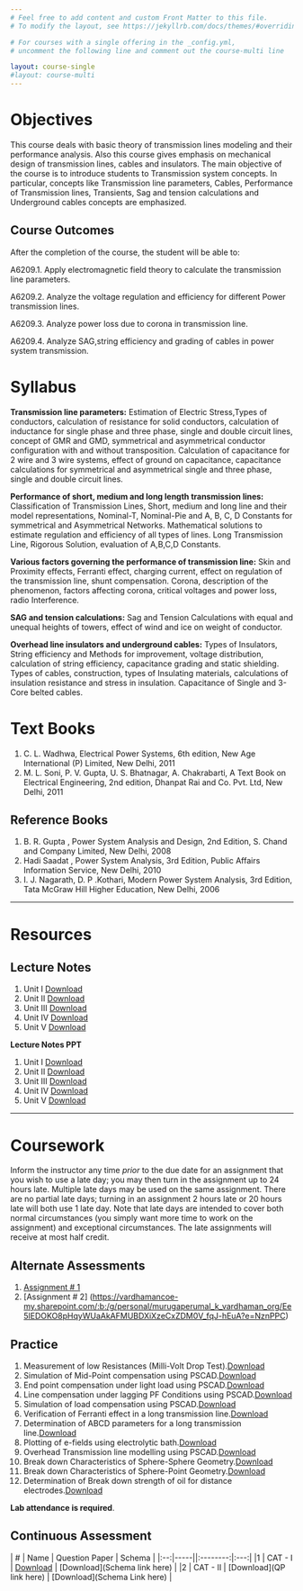 ```yaml
---
# Feel free to add content and custom Front Matter to this file.
# To modify the layout, see https://jekyllrb.com/docs/themes/#overriding-theme-defaults

# For courses with a single offering in the _config.yml,
# uncomment the following line and comment out the course-multi line

layout: course-single
#layout: course-multi
---
```


# <a name="description">Objectives</a>

  This course deals with basic theory of transmission lines modeling and their performance analysis. Also this course gives emphasis on mechanical design of transmission lines, cables and insulators. The main objective of the course is to introduce students to Transmission system concepts. In particular, concepts like Transmission line parameters, Cables, Performance of Transmission lines, Transients, Sag and tension calculations and Underground cables concepts are emphasized. 

## <a name="outcomes">Course Outcomes</a>

After the completion of the course, the student will be able to:

A6209.1. Apply electromagnetic field theory to calculate the transmission line parameters.

A6209.2. Analyze the voltage regulation and efficiency for different Power transmission lines.

A6209.3. Analyze power loss due to corona in transmission line.

A6209.4. Analyze SAG,string efficiency and grading of cables in power system transmission.

# <a name="syllabus">Syllabus</a>

**Transmission line parameters:** Estimation of Electric Stress,Types of conductors, calculation of resistance for solid conductors, calculation of inductance for single phase and three phase, single and double circuit lines, concept of GMR and GMD, symmetrical and asymmetrical conductor configuration with and without transposition. Calculation of capacitance for 2 wire and 3 wire systems, effect of ground on capacitance, capacitance calculations for symmetrical and asymmetrical single and three phase, single and double circuit lines.

**Performance of short, medium and long length transmission lines:** Classification of Transmission Lines, Short, medium and long line and their model representations, Nominal-T, Nominal-Pie and A, B, C, D Constants for symmetrical and Asymmetrical Networks. Mathematical solutions to estimate regulation and efficiency of all types of lines. Long Transmission Line, Rigorous Solution, evaluation of A,B,C,D Constants.

**Various factors governing the performance of transmission line:** Skin and Proximity effects, Ferranti effect, charging current, effect on regulation of the transmission line, shunt compensation. Corona, description of the phenomenon, factors affecting corona, critical voltages and power loss, radio Interference.

**SAG and tension calculations:** Sag and Tension Calculations with equal and unequal heights of towers, effect of wind and ice on weight of conductor.

**Overhead line insulators and underground cables:** Types of Insulators, String efficiency and Methods for improvement, voltage distribution, calculation of string efficiency, capacitance grading and static shielding. Types of cables, construction, types of Insulating materials, calculations of insulation resistance and stress in insulation. Capacitance of Single and 3-Core belted cables.

# <a name="textbooks">Text Books</a>

1. C. L. Wadhwa, Electrical Power Systems, 6th edition, New Age International (P) Limited, New Delhi, 2011
2. M. L. Soni, P. V. Gupta, U. S. Bhatnagar, A. Chakrabarti, A Text Book on Electrical Engineering, 2nd edition, Dhanpat Rai and Co. Pvt. Ltd, New Delhi, 2011

## <a name="references">Reference Books</a>

1. B. R. Gupta , Power System Analysis and Design, 2nd Edition, S. Chand and Company Limited, New Delhi, 2008
2. Hadi Saadat , Power System Analysis, 3rd Edition, Public Affairs Information Service, New Delhi, 2010
3. I. J. Nagarath, D. P .Kothari, Modern Power System Analysis, 3rd Edition, Tata McGraw Hill Higher Education, New Delhi, 2006

<hr>

# Resources

## <a name="lecturenotes">Lecture Notes</a>

1. Unit I [Download](https://vardhamancoe-my.sharepoint.com/:b:/g/personal/murugaperumal_k_vardhaman_org/EV-Rp-YupDJAoYImOJy0ChcBqJBjSORxH61LKxufB59B9Q?e=fRHC4a)
2. Unit II [Download](https://vardhamancoe-my.sharepoint.com/:b:/g/personal/murugaperumal_k_vardhaman_org/EcKvKTCNtHxEtCp4K4fqN3kBQkhvqTvKMNOs7BgjvqZPZw?e=ED8h34)
3. Unit III [Download](https://vardhamancoe-my.sharepoint.com/:b:/g/personal/murugaperumal_k_vardhaman_org/EeaC8_V-d5FFvs5k0TFZgm0BhMOOHy4bVnYS1tPgFKIxzQ?e=rjCyTm)
4. Unit IV [Download](https://vardhamancoe-my.sharepoint.com/:b:/g/personal/murugaperumal_k_vardhaman_org/Eeu44SNsHEVBjjbL8H1aZLIBIXqX143ausezcV2Rsgv7Tw?e=dLB4Gm)
5. Unit V [Download](https://vardhamancoe-my.sharepoint.com/:b:/g/personal/murugaperumal_k_vardhaman_org/EUxFdMjvr6pBnAdagFmif8YBX_JK0HPfeahzcnWKkBKyTQ?e=xt32SJ)

**Lecture Notes PPT**
1. Unit I [Download](https://vardhamancoe-my.sharepoint.com/:b:/g/personal/murugaperumal_k_vardhaman_org/EVkbA2WFxxNKt4Q5uDpCVNwB4jPvSmvQDB6pYfR1QKSuCQ?e=Cg4B40)
2. Unit II [Download](https://vardhamancoe-my.sharepoint.com/:b:/g/personal/murugaperumal_k_vardhaman_org/EfTjFL3P581DpEU076EgbE8BLK3pU3FK_5MJDIHGtfeuEw?e=Hf4RgN)
3. Unit III [Download](https://vardhamancoe-my.sharepoint.com/:b:/g/personal/murugaperumal_k_vardhaman_org/EQxF9JSQwNFMnyWeUoGRggoBCCH2oCaxBkRLU3mLj75Z2A?e=KS00hz)
4. Unit IV [Download](link)
5. Unit V [Download](link)

<hr>

# Coursework

Inform the instructor any time *prior* to the due date for an assignment
that you wish to use a late day; you may then turn in the assignment up to 24
hours late. Multiple late days may be used on the same assignment. There are no
partial late days; turning in an assignment 2 hours late or 20 hours late will
both use 1 late day. Note that late days are intended to cover both normal
circumstances (you simply want more time to work on the assignment) and
exceptional circumstances. The late assignments will receive at most half credit.

## <a name="aat">Alternate Assessments</a>

1. [Assignment # 1](https://vardhamancoe-my.sharepoint.com/:b:/g/personal/murugaperumal_k_vardhaman_org/ESV65ZhH6i1Aoh6dGxoItG4BWzCjjqGjUTAGGxeKNmloog?e=BgMfbX) 
2. [Assignment # 2] (https://vardhamancoe-my.sharepoint.com/:b:/g/personal/murugaperumal_k_vardhaman_org/Ee5lEDOKO8pHqyWUaAkAFMUBDXiXzeCxZDM0V_fqJ-hEuA?e=NznPPC)

## <a name="practice">Practice</a>

1. Measurement of low Resistances (Milli-Volt Drop Test).[Download](https://vardhamancoe-my.sharepoint.com/:b:/g/personal/murugaperumal_k_vardhaman_org/EZp8_PssE6VKhSeF04BzX4UBqtd_Q_fTKsPh_jPbW_d1pQ?e=w3vLAs)
2. Simulation of Mid-Point compensation using PSCAD.[Download](https://vardhamancoe-my.sharepoint.com/:b:/g/personal/murugaperumal_k_vardhaman_org/EdSny5DLlztBuCEmZVmI7asBG_TAsWyDYrsbZhtBqgz7jA?e=OSQSqr)
3. End point compensation under light load using PSCAD.[Download](https://vardhamancoe-my.sharepoint.com/:b:/g/personal/murugaperumal_k_vardhaman_org/ETtLiB_o8JBIn-IncL96kFABAMEXWn4AxZD_fOYXRIKgAA?e=wOjDy7)
4. Line compensation under lagging PF Conditions using PSCAD.[Download](https://vardhamancoe-my.sharepoint.com/:b:/g/personal/murugaperumal_k_vardhaman_org/EQwEQTlOx8dPj4k02mu5ASAB85_Bc6RQ0zTl5jJYZdMSiQ?e=WqTfnt)
5. Simulation of load compensation using PSCAD.[Download](https://vardhamancoe-my.sharepoint.com/:b:/g/personal/murugaperumal_k_vardhaman_org/EVYAFcxG-BdLnDeG2acl8Z8BehrVg2tCnh16nWpZ0yYtgQ?e=q3pigm)
6. Verification of Ferranti effect in a long transmission line.[Download](https://vardhamancoe-my.sharepoint.com/:b:/g/personal/murugaperumal_k_vardhaman_org/EZP_FW-PgapIhENqqwH7Od0BYVWRxhg1YzbHKOHTJpLcSA?e=m8AIgP)
7. Determination of ABCD parameters for a long transmission line.[Download](https://vardhamancoe-my.sharepoint.com/:b:/g/personal/murugaperumal_k_vardhaman_org/EcO70j3Svu1AvSzJMKMoE1UBMKDGSvczpVNRiBvTgzsZNQ?e=IDQK8L)
8. Plotting of e-fields using electrolytic bath.[Download](https://vardhamancoe-my.sharepoint.com/:b:/g/personal/murugaperumal_k_vardhaman_org/EW50FXABZpNGh_fNJTptF1UBYwM4HcgI2aKNmcJWYh1zVA?e=5VU96y)
9. Overhead Transmission line modelling using PSCAD.[Download](https://vardhamancoe-my.sharepoint.com/:b:/g/personal/murugaperumal_k_vardhaman_org/EXjHoZjXjI1DpeVOGp1VfmIBy8xMGdsHhAO5c_dGE-wzwA?e=LPgZKq)
10. Break down Characteristics of Sphere-Sphere Geometry.[Download](https://vardhamancoe-my.sharepoint.com/:b:/g/personal/murugaperumal_k_vardhaman_org/EXIJO-6cICdFjrOiJQxgmY4BZ2jM35lJrxhaZONjF97D1w?e=GEgGbs)
11. Break down Characteristics of Sphere-Point Geometry.[Download](https://vardhamancoe-my.sharepoint.com/:b:/g/personal/murugaperumal_k_vardhaman_org/ETiCAIvXKGtEt-iVs-iC4OUBMSeP7pm7OW3cjfX9Wi9Zsg?e=of1rzB)
12. Determination of Break down strength of oil for distance electrodes.[Download](https://vardhamancoe-my.sharepoint.com/:b:/g/personal/murugaperumal_k_vardhaman_org/EV91fBA6v0xBoimChI9NBUUBjlxRo1b_wb_VVUw_jq6A3w?e=MoavTU)


**Lab attendance is required**.

## <a name="cat">Continuous Assessment</a>

| #  | Name | Question Paper | Schema  |
|:--:|-----||:--------:|:---:|
|1 | CAT - I | [Download](https://vardhamancoe-my.sharepoint.com/:b:/g/personal/murugaperumal_k_vardhaman_org/ET8puvwrA35JnUm4SwZhsdYBidz3_u0-8K8dJqspKINNTQ?e=ScNbcV) | [Download](Schema link here) |
|2 | CAT - II | [Download](QP link here) | [Download](Schema Link here) |
